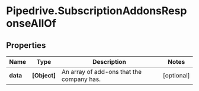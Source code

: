 # Pipedrive.SubscriptionAddonsResponseAllOf

## Properties

Name | Type | Description | Notes
------------ | ------------- | ------------- | -------------
**data** | **[Object]** | An array of add-ons that the company has. | [optional] 



